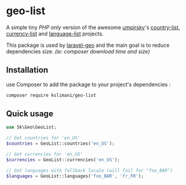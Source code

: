 # geo-list

A simple tiny _PHP only_ version of the awesome [umpirsky](https://github.com/umpirsky)'s [country-list](https://github.com/umpirsky/country-list), [currency-list](https://github.com/umpirsky/currency-list) and [language-list](https://github.com/umpirsky/language-list) projects.

This package is used by [laravel-geo](https://github.com/kslimani/laravel-geo) and the main goal is to reduce dependencies size. _(ie: composer download time and size)_

## Installation

use Composer to add the package to your project's dependencies :

```bash
composer require kslimani/geo-list
```

## Quick usage

```php
use Sk\Geo\GeoList;

// Get countries for 'en_US'
$countries = GeoList::countries('en_US');

// Get currencies for 'en_US'
$currencies = GeoList::currencies('en_US');

// Get languages with fallback locale (will fail for "foo_BAR")
$languages = GeoList::languages('foo_BAR', 'fr_FR');
```
